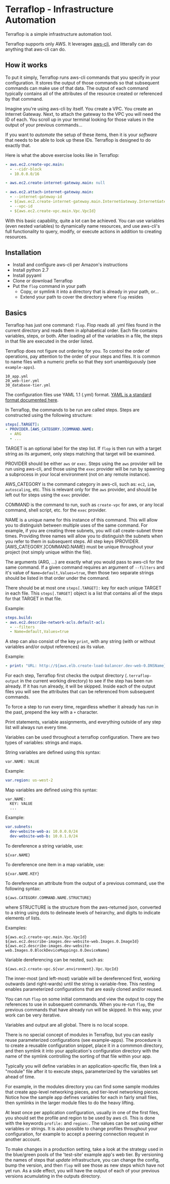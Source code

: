 # Terraflop - Infrastructure Automation

Terraflop is a simple infrastructure automation tool.

Terraflop supports only AWS. It leverages
[aws-cli](https://aws.amazon.com/cli/), and litterally can do
anything that aws-cli can do.

## How it works

To put it simply, Terraflop runs aws-cli commands that you specify
in your configuration. It stores the output of those commands so
that subsequent commands
can make use of that data. The output of each command typically contains
all of the attributes of the resource created or referenced by that command.

Imagine you're using
aws-cli by itself. You create a VPC. You create an Internet Gateway. Next, to
attach the gateway to the VPC you will need the ID of each. You scroll up
in your terminal looking for those values in the output of your previous commands...

If you want to _automate_ the setup of these items, then it is your _software_
that needs to be able to look up these IDs. Terraflop is designed to
do exactly that.

Here is what the above exercise looks like in Terraflop:

```YAML
- aws.ec2.create-vpc.main:
  - --cidr-block
  - 10.0.0.0/16

- aws.ec2.create-internet-gateway.main: null

- aws.ec2.attach-internet-gateway.main:
  - --internet-gateway-id
  - ${aws.ec2.create-internet-gateway.main.InternetGateway.InternetGatewayId}
  - --vpc-id
  - ${aws.ec2.create-vpc.main.Vpc.VpcId}
```

With this basic capability, quite a lot can be achieved. You can
use variables (even nested variables) to dynamically name resources,
and use aws-cli's full functionality to query, modify, or execute actions
in addition to creating resources.

## Installation

- Install and configure aws-cli per Amazon's instructions
- Install python 2.7
- Install pyyaml
- Clone or download Terraflop
- Put the `flop` command in your path
   - Copy, or symlink it into a directory that is already
     in your path, or...
   - Extend your path to cover the directory where `flop` resides

## Basics

Terraflop has just one command: `flop`. Flop reads all .yml files found
in the current directory and reads them in alphabetical order. Each
file contains variables, steps, or both. After loading all of the
variables in a file, the steps in that file are executed in the
order listed.

Terraflop does not figure out ordering for you. To control the
order of operations, pay attention to the order of your steps and
files. It is common to name files with a numeric prefix so that
they sort unambiguously (see `example-apps`).

```
10_app.yml
20_web-tier.yml
30_database-tier.yml
```

The configuration files use YAML 1.1 (.yml) format. [YAML is a
standard format documented here](http://yaml.org/spec/1.1/).

In Terraflop, the commands to be run are called steps. Steps are
constructed using the following structure:

```YAML
steps[.TARGET]:
- PROVIDER.[AWS_CATEGORY.]COMMAND.NAME:
  - ARG
  - ...
```

TARGET is an optional label for the step list. If `flop` is then run
with a target string as its argument, only steps matching that target
will be examined.

PROVIDER should be either `aws` or `exec`. Steps using the `aws`
provider will be run using aws-cli, and those using the `exec`
provider will be run by spawning a subprocess in your local
environment (not on any remote instance).

AWS_CATEGORY is the command category in aws-cli, such as:
`ec2`, `iam`, `autoscaling`, etc. This is relevant only for the
`aws` provider, and should be left out for steps using the
`exec` provider.

COMMAND is the command to run, such as `create-vpc` for
aws, or any local command, shell script, etc. for the `exec`
provider.

NAME is a unique name for this instance of this command. This will
allow you to distinguish between multiple uses of the same command.
For example, if you are creating three subnets, you will call
create-subnet three times. Providing three names will allow you to
distinguish the subnets when you refer to them in subsequent steps.
All step keys (PROVIDER.[AWS_CATEGORY.]COMMAND.NAME) must be unique
throughout your project (not simply unique within the file).

The arguments (ARG, ...) are exactly what you would pass to aws-cli for
the same command. If a given command requires an argument of `--filters`
and it's value of `Name=default,Values=true`, then those two separate
strings should be listed in that order under the command.

There should be at most one `steps[.TARGET]:` key for each unique
TARGET in each file. This `steps[.TARGET]`
object is a list that contains all of the steps for that TARGET in
that file.

Example:

```YAML
steps.build:
- aws.ec2.describe-network-acls.default-acl:
  - --filters
  - Name=default,Values=true
```

A step can also consist of the key `print`, with any string
(with or without variables and/or output references) as its
value.

Example:

```YAML
- print: "URL: http://${aws.elb.create-load-balancer.dev-web-0.DNSName}/"
```

For each step, Terraflop first checks the output directory
(`.terraflop-output` in the current working directory) to see if
the step has been run already. If it has run already, it will be
skipped. Inside each of the output files you will see the attributes
that can be referenced from subsequent commands.

To force a step to run every time, regardless whether it already
has run in the past, prepend the key with a `+` character.

Print statements, variable assignments, and everything outside of
any step list will always run every time.

Variables can be used throughout a terraflop configuration. There
are two types of variables: strings and maps.

String variables are defined using this syntax:

```
var.NAME: VALUE
```

Example:

```YAML
var.region: us-west-2
```

Map variables are defined using this syntax:

```
var.NAME:
  KEY: VALUE
  ...
```

Example:

```YAML
var.subnets:
  dev-website-web-a: 10.0.0.0/24
  dev-website-web-b: 10.0.1.0/24
```

To dereference a string variable, use:

```
${var.NAME}
```

To dereference one item in a map variable, use:

```
${var.NAME.KEY}
```

To dereference an attribute from the output of a previous command,
use the following syntax:

```
${aws.CATEGORY.COMMAND.NAME.STRUCTURE}
```

where STRUCTURE is the structure from the aws-returned json, converted
to a string using dots to delineate levels of heirarchy, and digits
to indicate elements of lists.

Examples:

```
${aws.ec2.create-vpc.main.Vpc.VpcId}
${aws.ec2.describe-images.dev-website-web.Images.0.ImageId}
${aws.ec2.describe-images.dev-website-web.Images.0.BlockDeviceMappings.0.DeviceName}
```

Variable dereferencing can be nested, such as:

```
${aws.ec2.create-vpc.${var.environment}.Vpc.VpcId}
```

The inner-most (and left-most) variable will be dereferenced first,
working outwards (and right-wards) until the string is variable-free.
This nesting enables parameterized configurations that are easily cloned
and/or reused.

You can run `flop` on some initial commands and view the output
to copy the references to use in subsequent commands. When you re-run
`flop`, the previous commands that have already run will be skipped.
In this way, your work can be very iterative.

Variables and output are all global. There is no local scope.

There is no special concept of modules in Terraflop, but you can easily
reuse parameterized configurations (see example-apps). The procedure is
to create a reusable configuration snippet, place it in a commmon directory,
and then symlink it into your application's configuration directory with
the name of the symlink controlling the sorting of that file within your app.

Typically you will define variables in an application-specific file, then link
a "module" file after it to execute steps, parameterized by the variables set
ahead of time.

For example, in the modules directory you can find some sample modules that
create app-level networking pieces, and tier-level networking pieces. Notice
how the sample app defines variables for each in fairly small files, then
symlinks in the larger module files to do the heavy lifting.

At least once per application configuration, usually in one of the first files,
you should set the profile and region to be used by aws cli. This is done with
the keywords `profile:` and `region:`. The values can be set using either
variables or strings. It is also possible to change profiles throughout your
configuration, for example to accept a peering connection request in another
account.

To make changes in a production setting, take a look at the strategy
used in the blue/green pools of the 'test-site' example app's web tier.
By versioning the names of steps that _update_ infrastructure, you can
change the config,
bump the version, and then `flop` will see those as new steps which have
not yet run. As a side effect, you will have the output of each of your
previous versions acumulating in the outputs directory.
